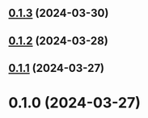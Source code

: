 ## [0.1.3](https://github.com/treasure-data/se-starter-pack-retail/compare/0.1.2...0.1.3) (2024-03-30)



## [0.1.2](https://github.com/treasure-data/se-starter-pack-retail/compare/0.1.1...0.1.2) (2024-03-28)



## [0.1.1](https://github.com/treasure-data/se-starter-pack-retail/compare/0.1.0...0.1.1) (2024-03-27)



# 0.1.0 (2024-03-27)



